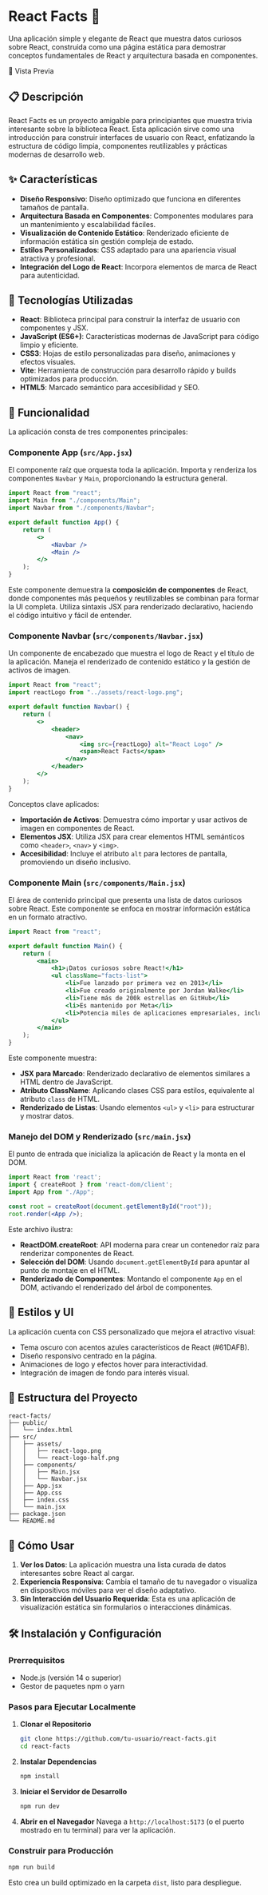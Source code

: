 # React Facts 🌟

Una aplicación simple y elegante de React que muestra datos curiosos sobre React, construida como una página estática para demostrar conceptos fundamentales de React y arquitectura basada en componentes.

📸 Vista Previa



## 📋 Descripción

React Facts es un proyecto amigable para principiantes que muestra trivia interesante sobre la biblioteca React. Esta aplicación sirve como una introducción para construir interfaces de usuario con React, enfatizando la estructura de código limpia, componentes reutilizables y prácticas modernas de desarrollo web.

## ✨ Características

- **Diseño Responsivo**: Diseño optimizado que funciona en diferentes tamaños de pantalla.
- **Arquitectura Basada en Componentes**: Componentes modulares para un mantenimiento y escalabilidad fáciles.
- **Visualización de Contenido Estático**: Renderizado eficiente de información estática sin gestión compleja de estado.
- **Estilos Personalizados**: CSS adaptado para una apariencia visual atractiva y profesional.
- **Integración del Logo de React**: Incorpora elementos de marca de React para autenticidad.

## 🔧 Tecnologías Utilizadas

- **React**: Biblioteca principal para construir la interfaz de usuario con componentes y JSX.
- **JavaScript (ES6+)**: Características modernas de JavaScript para código limpio y eficiente.
- **CSS3**: Hojas de estilo personalizadas para diseño, animaciones y efectos visuales.
- **Vite**: Herramienta de construcción para desarrollo rápido y builds optimizados para producción.
- **HTML5**: Marcado semántico para accesibilidad y SEO.

## 🚀 Funcionalidad

La aplicación consta de tres componentes principales:

### Componente App (`src/App.jsx`)

El componente raíz que orquesta toda la aplicación. Importa y renderiza los componentes `Navbar` y `Main`, proporcionando la estructura general.

```jsx
import React from "react";
import Main from "./components/Main";
import Navbar from "./components/Navbar";

export default function App() {
    return (
        <>
            <Navbar />
            <Main />
        </>
    );
}
```

Este componente demuestra la **composición de componentes** de React, donde componentes más pequeños y reutilizables se combinan para formar la UI completa. Utiliza sintaxis JSX para renderizado declarativo, haciendo el código intuitivo y fácil de entender.

### Componente Navbar (`src/components/Navbar.jsx`)

Un componente de encabezado que muestra el logo de React y el título de la aplicación. Maneja el renderizado de contenido estático y la gestión de activos de imagen.

```jsx
import React from "react";
import reactLogo from "../assets/react-logo.png";

export default function Navbar() {
    return (
        <>
            <header>
                <nav>
                    <img src={reactLogo} alt="React Logo" />
                    <span>React Facts</span>
                </nav>
            </header>
        </>
    );
}
```

Conceptos clave aplicados:

- **Importación de Activos**: Demuestra cómo importar y usar activos de imagen en componentes de React.
- **Elementos JSX**: Utiliza JSX para crear elementos HTML semánticos como `<header>`, `<nav>` y `<img>`.
- **Accesibilidad**: Incluye el atributo `alt` para lectores de pantalla, promoviendo un diseño inclusivo.

### Componente Main (`src/components/Main.jsx`)

El área de contenido principal que presenta una lista de datos curiosos sobre React. Este componente se enfoca en mostrar información estática en un formato atractivo.

```jsx
import React from "react";

export default function Main() {
    return (
        <main>
            <h1>¡Datos curiosos sobre React!</h1>
            <ul className="facts-list">
                <li>Fue lanzado por primera vez en 2013</li>
                <li>Fue creado originalmente por Jordan Walke</li>
                <li>Tiene más de 200k estrellas en GitHub</li>
                <li>Es mantenido por Meta</li>
                <li>Potencia miles de aplicaciones empresariales, incluyendo apps móviles</li>
            </ul>
        </main>
    );
}
```

Este componente muestra:

- **JSX para Marcado**: Renderizado declarativo de elementos similares a HTML dentro de JavaScript.
- **Atributo ClassName**: Aplicando clases CSS para estilos, equivalente al atributo `class` de HTML.
- **Renderizado de Listas**: Usando elementos `<ul>` y `<li>` para estructurar y mostrar datos.

### Manejo del DOM y Renderizado (`src/main.jsx`)

El punto de entrada que inicializa la aplicación de React y la monta en el DOM.

```jsx
import React from 'react';
import { createRoot } from 'react-dom/client';
import App from "./App";

const root = createRoot(document.getElementById("root"));
root.render(<App />);
```

Este archivo ilustra:

- **ReactDOM.createRoot**: API moderna para crear un contenedor raíz para renderizar componentes de React.
- **Selección del DOM**: Usando `document.getElementById` para apuntar al punto de montaje en el HTML.
- **Renderizado de Componentes**: Montando el componente `App` en el DOM, activando el renderizado del árbol de componentes.

## 🎨 Estilos y UI

La aplicación cuenta con CSS personalizado que mejora el atractivo visual:

- Tema oscuro con acentos azules característicos de React (#61DAFB).
- Diseño responsivo centrado en la página.
- Animaciones de logo y efectos hover para interactividad.
- Integración de imagen de fondo para interés visual.

## 📁 Estructura del Proyecto

```
react-facts/
├── public/
│   └── index.html
├── src/
│   ├── assets/
│   │   ├── react-logo.png
│   │   └── react-logo-half.png
│   ├── components/
│   │   ├── Main.jsx
│   │   └── Navbar.jsx
│   ├── App.jsx
│   ├── App.css
│   ├── index.css
│   └── main.jsx
├── package.json
└── README.md
```
## 📖 Cómo Usar

1. **Ver los Datos**: La aplicación muestra una lista curada de datos interesantes sobre React al cargar.
2. **Experiencia Responsiva**: Cambia el tamaño de tu navegador o visualiza en dispositivos móviles para ver el diseño adaptativo.
3. **Sin Interacción del Usuario Requerida**: Esta es una aplicación de visualización estática sin formularios o interacciones dinámicas.

## 🛠️ Instalación y Configuración

### Prerrequisitos

- Node.js (versión 14 o superior)
- Gestor de paquetes npm o yarn

### Pasos para Ejecutar Localmente

1. **Clonar el Repositorio**

   ```bash
   git clone https://github.com/tu-usuario/react-facts.git
   cd react-facts
   ```

2. **Instalar Dependencias**

   ```bash
   npm install
   ```

3. **Iniciar el Servidor de Desarrollo**

   ```bash
   npm run dev
   ```

4. **Abrir en el Navegador**
   Navega a `http://localhost:5173` (o el puerto mostrado en tu terminal) para ver la aplicación.

### Construir para Producción

```bash
npm run build
```

Esto crea un build optimizado en la carpeta `dist`, listo para despliegue.
